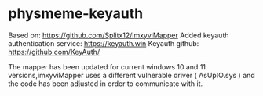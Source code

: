 # physmeme-keyauth


Based on: https://github.com/Splitx12/imxyviMapper
Added keyauth authentication service: https://keyauth.win
Keyauth github: https://github.com/KeyAuth/

The mapper has been updated for current windows 10 and 11 versions,imxyviMapper uses a different vulnerable driver ( AsUpIO.sys ) and the code has been adjusted in order to communicate with it.
